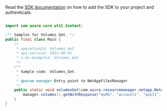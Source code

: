 Read the [SDK documentation](https://github.com/Azure/azure-sdk-for-java/blob/azure-resourcemanager-netapp_1.0.0-beta.5/sdk/netapp/azure-resourcemanager-netapp/README.md) on how to add the SDK to your project and authenticate.

```java

import com.azure.core.util.Context;

/** Samples for Volumes Get. */
public final class Main {
    /*
     * operationId: Volumes_Get
     * api-version: 2021-06-01
     * x-ms-examples: Volumes_Get
     */
    /**
     * Sample code: Volumes_Get.
     *
     * @param manager Entry point to NetAppFilesManager.
     */
    public static void volumesGet(com.azure.resourcemanager.netapp.NetAppFilesManager manager) {
        manager.volumes().getWithResponse("myRG", "account1", "pool1", "volume1", Context.NONE);
    }
}
```
